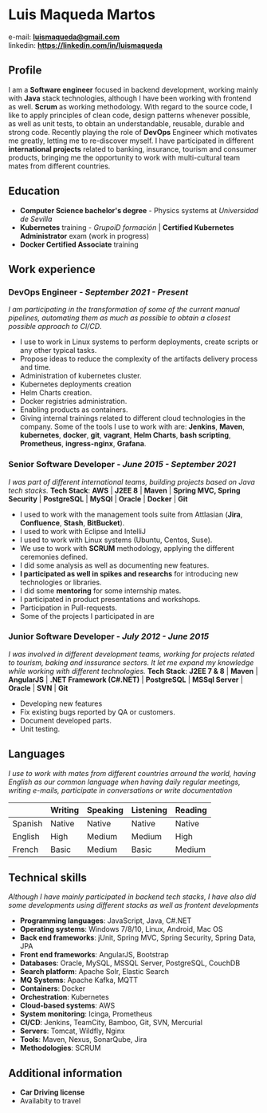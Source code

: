 # Luis Maqueda Martos
e-mail: **luismaqueda@gmail.com**</br>
linkedin: **https://linkedin.com/in/luismaqueda**


## Profile
I am a **Software engineer** focused in backend development, working mainly with **Java** stack technologies, although I have been working with frontend as well. **Scrum** as working methodology. With regard to the source code, I like to apply principles of clean code, design patterns whenever possible, as well as unit tests, to obtain an understandable, reusable, durable and strong code. Recently playing the role of **DevOps** Engineer which motivates me greatly, letting me to re-discover myself. I have participated in different **international projects** related to banking, insurance, tourism and consumer products, bringing me the opportunity to work with multi-cultural team mates from different countries.

## Education
- **Computer Science bachelor's degree** - Physics systems at *Universidad de Sevilla*
- **Kubernetes** training - *GrupoiD formación* | **Certified Kubernetes Administrator** exam (work in progress)
- **Docker Certified Associate** training

## Work experience
### DevOps Engineer - *September 2021 - Present*
*I am participating in the transformation of some of the current manual pipelines, automating them as much as possible to obtain a closest possible approach to CI/CD*. </br>
- I use to work in Linux systems to perform deployments, create scripts or any other typical tasks.
- Propose ideas to reduce the complexity of the artifacts delivery process and time.
- Administration of kubernetes cluster.
- Kubernetes deployments creation
- Helm Charts creation.
- Docker registries administration.
- Enabling products as containers.
- Giving internal trainings related to different cloud technologies in the company.
Some of the tools I use to work with are: **Jenkins**, **Maven**, **kubernetes**, **docker**, **git**, **vagrant**, **Helm Charts**, **bash scripting**, **Prometheus**, **ingress-nginx**, **Grafana**.

### Senior Software Developer - *June 2015 - September 2021*
*I was part of different international teams, building projects based on Java tech stacks.*
**Tech Stack**: **AWS** | **J2EE 8** | **Maven** | **Spring MVC, Spring Security** | **PostgreSQL** | **MySQl** | **Oracle** | **Docker** | **Git** </br>
- I used to work with the management tools suite from Attlasian (**Jira**, **Confluence**, **Stash**, **BitBucket**). 
- I used to work with Eclipse and IntelliJ
- I used to work with Linux systems (Ubuntu, Centos, Suse).
- We use to work with **SCRUM** methodology, applying the different ceremonies defined. 
- I did some analysis as well as documenting new features. 
- **I participated as well in spikes and researchs** for introducing new technologies or libraries. 
- I did some **mentoring** for some internship mates. 
- I participated in product presentations and workshops.
- Participation in Pull-requests.
- Some of the projects I participated in are 


### Junior Software Developer - *July 2012 - June 2015*
*I was involved in different development teams, working for projects related to tourism, baking and inssurance sectors. It let me expand my knowledge while working with different technologies.*
**Tech Stack**: **J2EE 7 & 8** | **Maven** | **AngularJS** | **.NET Framework (C#.NET)** | **PostgreSQL** | **MSSql Server** | **Oracle** | **SVN** | **Git** </br>
- Developing new features
- Fix existing bugs reported by QA or customers.
- Document developed parts.
- Unit testing.

## Languages
*I use to work with mates from different countries arround the world, having English as our common language when having daily regular meetings, writing e-mails, participate in conversations or write documentation*

|  | Writing | Speaking | Listening | Reading |
| ----------- | ----------- | ----------- | ----------- | ----------- |
| Spanish | Native | Native | Native | Native |
| English |  High | Medium | Medium | High |
| French |  Basic | Medium | Basic | Medium |

## Technical skills
*Although I have mainly participated in backend tech stacks, I have also did some developments using different stacks as well as frontent developments*
- **Programming languages**: JavaScript, Java, C#.NET
- **Operating systems**: Windows 7/8/10, Linux, Android, Mac OS
- **Back end frameworks**: jUnit, Spring MVC, Spring Security, Spring Data, JPA
- **Front end frameworks**: AngularJS, Bootstrap
- **Databases**: Oracle, MySQL, MSSQL Server, PostgreSQL, CouchDB
- **Search platform**: Apache Solr, Elastic Search
- **MQ Systems**: Apache Kafka, MQTT
- **Containers**: Docker
- **Orchestration**: Kubernetes
- **Cloud-based systems**: AWS
- **System monitoring**: Icinga, Prometheus
- **CI/CD**: Jenkins, TeamCity, Bamboo, Git, SVN, Mercurial
- **Servers**: Tomcat, Wildfly, Nginx
- **Tools**: Maven, Nexus, SonarQube, Jira
- **Methodologies**: SCRUM

## Additional information
- **Car Driving license**
- Availabity to travel
